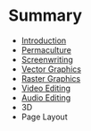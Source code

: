 # Summary

* [Introduction](README.md)
* [Permaculture](permaculture.md)
* [Screenwriting](screenwriting.md)
* [Vector Graphics](vector_graphics.md)
* [Raster Graphics](raster_graphics.md)
* [Video Editing](video_editing.md)
* [Audio Editing](audio_editing.md)
* 3D
* Page Layout

